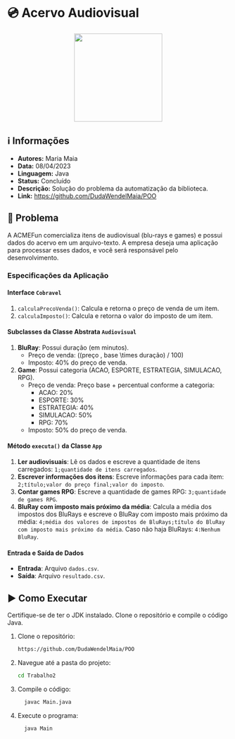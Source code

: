 # 💿 Acervo Audiovisual

<div align="center"> 
<img width="200" height="200" src="https://png.pngtree.com/png-clipart/20220117/original/pngtree-audio-visual-audio-visual-play-promotional-video-mobile-internet-2-5d-png-image_7150034.png">
</div>

## ℹ️ Informações
- **Autores:** Maria Maia
- **Data:** 08/04/2023
- **Linguagem:** Java
- **Status:** Concluído
- **Descrição:** Solução do problema da automatização da biblioteca.
- **Link:** https://github.com/DudaWendelMaia/POO

## 🎯 Problema

A ACMEFun comercializa itens de audiovisual (blu-rays e games) e possui dados do acervo em um arquivo-texto. A empresa deseja uma aplicação para processar esses dados, e você será responsável pelo desenvolvimento.

### Especificações da Aplicação

#### Interface `Cobravel`

1. `calculaPrecoVenda()`: Calcula e retorna o preço de venda de um item.
2. `calculaImposto()`: Calcula e retorna o valor do imposto de um item.

#### Subclasses da Classe Abstrata `Audiovisual`

1. **BluRay**: Possui duração (em minutos).
   - Preço de venda: \((preço \, base \times duração) / 100\)
   - Imposto: 40% do preço de venda.
2. **Game**: Possui categoria (ACAO, ESPORTE, ESTRATEGIA, SIMULACAO, RPG).
   - Preço de venda: Preço base + percentual conforme a categoria:
     - ACAO: 20%
     - ESPORTE: 30%
     - ESTRATEGIA: 40%
     - SIMULACAO: 50%
     - RPG: 70%
   - Imposto: 50% do preço de venda.

#### Método `executa()` da Classe `App`

1. **Ler audiovisuais**: Lê os dados e escreve a quantidade de itens carregados: `1;quantidade de itens carregados`.
2. **Escrever informações dos itens**: Escreve informações para cada item: `2;título;valor do preço final;valor do imposto`.
3. **Contar games RPG**: Escreve a quantidade de games RPG: `3;quantidade de games RPG`.
4. **BluRay com imposto mais próximo da média**: Calcula a média dos impostos dos BluRays e escreve o BluRay com imposto mais próximo da média: `4;média dos valores de impostos de BluRays;título do BluRay com imposto mais próximo da média`. Caso não haja BluRays: `4:Nenhum BluRay`.

#### Entrada e Saída de Dados

- **Entrada**: Arquivo `dados.csv`.
- **Saída**: Arquivo `resultado.csv`.

## ▶️ Como Executar
Certifique-se de ter o JDK instalado. Clone o repositório e compile o código Java.

1. Clone o repositório:
    ```sh
    https://github.com/DudaWendelMaia/POO
    ```

2. Navegue até a pasta do projeto:
    ```sh
    cd Trabalho2
    ```

3. Compile o código:
    ```sh
      javac Main.java
    ```

4. Execute o programa:
    ```sh
      java Main
    ```

